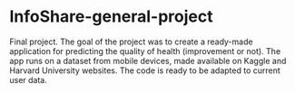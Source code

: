 # InfoShare-general-project

Final project.
The goal of the project was to create a ready-made application for predicting the quality of health (improvement or not). The app runs on a dataset from mobile devices, made available on Kaggle and Harvard University websites. The code is ready to be adapted to current user data.
